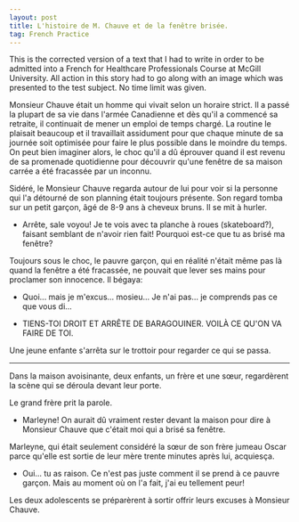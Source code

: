 ```yaml
---
layout: post
title: L'histoire de M. Chauve et de la fenêtre brisée.
tag: French Practice
---
```


<div class="message">
  This is the corrected version of a text that I had to write in order to be admitted into a French for Healthcare Professionals Course at McGill University. All action in this story had to go along with an image which was presented to the test subject. No time limit was given.
</div>

Monsieur Chauve était un homme qui vivait selon un horaire strict. Il a passé la plupart de sa vie dans l'armée Canadienne et dès qu'il a commencé sa retraite, il continuait de mener un emploi de temps chargé. La routine le plaisait beaucoup et il travaillait assidument pour que chaque minute de sa journée soit optimisée pour faire le plus possible dans le moindre du temps. On peut bien imaginer alors, le choc qu'il a dû éprouver quand il est revenu de sa promenade quotidienne pour découvrir qu'une fenêtre de sa maison carrée a été fracassée par un inconnu.

Sidéré, le Monsieur Chauve regarda autour de lui pour voir si la personne qui l'a détourné de son planning était toujours présente. Son regard tomba sur un petit garçon, âgé de 8-9 ans à cheveux bruns. Il se mit à hurler. 

- Arrête, sale voyou! Je te vois avec ta planche à roues (skateboard?), faisant semblant de n'avoir rien fait! Pourquoi est-ce que tu as brisé ma fenêtre?

Toujours sous le choc, le pauvre garçon, qui en réalité n'était même pas là quand la fenêtre a été fracassée, ne pouvait que lever ses mains pour proclamer son innocence. Il bégaya:

- Quoi... mais je m'excus... mosieu... Je n'ai pas... je comprends pas ce que vous di...

- TIENS-TOI DROIT ET ARRÊTE DE BARAGOUINER. VOILÀ CE QU'ON VA FAIRE DE TOI.

Une jeune enfante s'arrêta sur le trottoir pour regarder ce qui se passa.

-------------
Dans la maison avoisinante, deux enfants, un frère et une sœur, regardèrent la scène qui se déroula devant leur porte. 

Le grand frère prit la parole.

- Marleyne! On aurait dû vraiment rester devant la maison pour dire à Monsieur Chauve que c'était moi qui a brisé sa fenêtre. 

Marleyne, qui était seulement considéré la sœur de son frère jumeau Oscar parce qu'elle est sortie de leur mère trente minutes après lui, acquiesça. 

- Oui... tu as raison. Ce n'est pas juste comment il se prend à ce pauvre garçon. Mais au moment où on l'a fait, j'ai eu tellement peur!

Les deux adolescents se préparèrent à sortir offrir leurs excuses à Monsieur Chauve.
